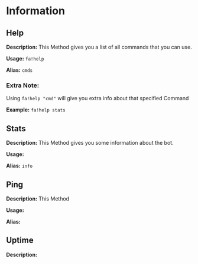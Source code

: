 # Information

## Help
**Description:** This Method gives you a list of all commands that you can use.

**Usage:** `fa!help`

**Alias:** `cmds`

### Extra Note: 
Using `fa!help "cmd"` will give you extra info about that specified Command

**Example:** `fa!help stats`

## Stats
**Description:** This Method gives you some information about the bot.

**Usage:** 

**Alias:** `info`


## Ping
**Description:** This Method  

**Usage:**

**Alias:** 


## Uptime
**Description:**

